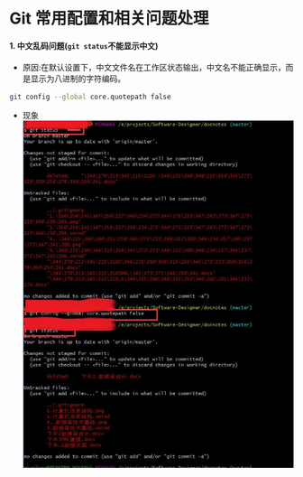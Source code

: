 # Git 常用配置和相关问题处理

#### 1. 中文乱码问题(`git status`不能显示中文)
- 原因:在默认设置下，中文文件名在工作区状态输出，中文名不能正确显示，而是显示为八进制的字符编码。
```bash
git config --global core.quotepath false
```
- 现象
![数据库设计范式](./images/work-1.jpg)